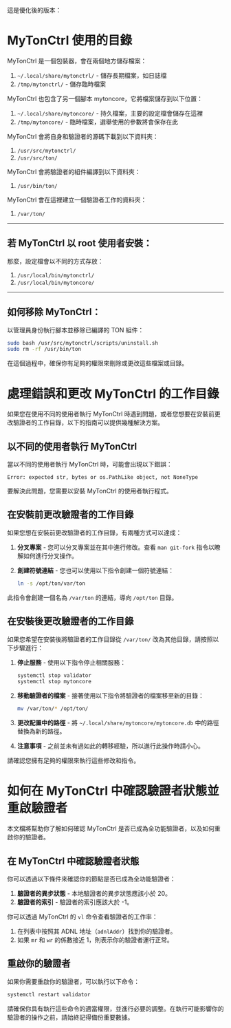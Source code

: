 這是優化後的版本：
# MyTonCtrl 使用的目錄

MyTonCtrl 是一個包裝器，會在兩個地方儲存檔案：

1. `~/.local/share/mytonctrl/` - 儲存長期檔案，如日誌檔
2. `/tmp/mytonctrl/` - 儲存臨時檔案

MyTonCtrl 也包含了另一個腳本 mytoncore，它將檔案儲存到以下位置：

1. `~/.local/share/mytoncore/` - 持久檔案，主要的設定檔會儲存在這裡
2. `/tmp/mytoncore/` - 臨時檔案，選舉使用的參數將會保存在此

MyTonCtrl 會將自身和驗證者的源碼下載到以下資料夾：

1. `/usr/src/mytonctrl/`
2. `/usr/src/ton/`

MyTonCtrl 會將驗證者的組件編譯到以下資料夾：

1. `/usr/bin/ton/`

MyTonCtrl 會在這裡建立一個驗證者工作的資料夾：

1. `/var/ton/`

---

## 若 MyTonCtrl 以 root 使用者安裝：

那麼，設定檔會以不同的方式存放：

1. `/usr/local/bin/mytonctrl/`
2. `/usr/local/bin/mytoncore/`

---

## 如何移除 MyTonCtrl：

以管理員身份執行腳本並移除已編譯的 TON 組件：

```bash
sudo bash /usr/src/mytonctrl/scripts/uninstall.sh
sudo rm -rf /usr/bin/ton
```

在這個過程中，確保你有足夠的權限來刪除或更改這些檔案或目錄。

# 處理錯誤和更改 MyTonCtrl 的工作目錄

如果您在使用不同的使用者執行 MyTonCtrl 時遇到問題，或者您想要在安裝前更改驗證者的工作目錄，以下的指南可以提供幾種解決方案。

## 以不同的使用者執行 MyTonCtrl

當以不同的使用者執行 MyTonCtrl 時，可能會出現以下錯誤：

```
Error: expected str, bytes or os.PathLike object, not NoneType
```

要解決此問題，您需要以安裝 MyTonCtrl 的使用者執行程式。

## 在安裝前更改驗證者的工作目錄

如果您想在安裝前更改驗證者的工作目錄，有兩種方式可以達成：

1. **分叉專案** - 您可以分叉專案並在其中進行修改。查看 `man git-fork` 指令以瞭解如何進行分叉操作。
2. **創建符號連結** - 您也可以使用以下指令創建一個符號連結：

    ```bash
    ln -s /opt/ton/var/ton
    ```
此指令會創建一個名為 `/var/ton` 的連結，導向 `/opt/ton` 目錄。

## 在安裝後更改驗證者的工作目錄

如果您希望在安裝後將驗證者的工作目錄從 `/var/ton/` 改為其他目錄，請按照以下步驟進行：

1. **停止服務** - 使用以下指令停止相關服務：

    ```bash
    systemctl stop validator
    systemctl stop mytoncore
    ```

2. **移動驗證者的檔案** - 接著使用以下指令將驗證者的檔案移至新的目錄：

    ```bash
    mv /var/ton/* /opt/ton/
    ```

3. **更改配置中的路徑** - 將 `~/.local/share/mytoncore/mytoncore.db` 中的路徑替換為新的路徑。

4. **注意事項** - 之前並未有過如此的轉移經驗，所以進行此操作時請小心。

請確認您擁有足夠的權限來執行這些修改和指令。

# 如何在 MyTonCtrl 中確認驗證者狀態並重啟驗證者

本文檔將幫助你了解如何確認 MyTonCtrl 是否已成為全功能驗證者，以及如何重啟你的驗證者。

## 在 MyTonCtrl 中確認驗證者狀態

你可以透過以下條件來確認你的節點是否已成為全功能驗證者：

1. **驗證者的異步狀態** - 本地驗證者的異步狀態應該小於 20。
2. **驗證者的索引** - 驗證者的索引應該大於 -1。

你可以透過 MyTonCtrl 的 `vl` 命令查看驗證者的工作率：

1. 在列表中按照其 ADNL 地址（`adnlAddr`）找到你的驗證者。
2. 如果 `mr` 和 `wr` 的係數接近 1，則表示你的驗證者運行正常。

## 重啟你的驗證者

如果你需要重啟你的驗證者，可以執行以下命令：

```bash
systemctl restart validator
```

請確保你具有執行這些命令的適當權限，並進行必要的調整。在執行可能影響你的驗證者的操作之前，請始終記得備份重要數據。
